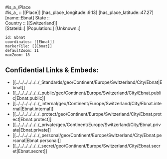 ﻿---
location: [47.27,9.13] 
mapzoom: [7,12] 
mapmarker: city 
type: City
tags:
- geo/City


SpocWebEntityId: 29961
isDeleted: false
confidential: public

---
#is_a_/Place  
#is_a_ :: [[Place]] 
[has_place_longitude::9.13] 
[has_place_latitude::47.27] 
[name::Ebnat] 
State ::  
Country :: [[Switzerland]]  
[StateId::] 
[Population::] 
[Unknown::] 


```leaflet
id: Ebnat
coordinates: [[Ebnat]] 
markerFile: [[Ebnat]] 
defaultZoom: 11 
maxZoom: 18
```


## Confidential Links & Embeds: 
- [[../../../../../../_Standards/geo/Continent/Europe/Switzerland/City/Ebnat|Ebnat]] 
- [[../../../../../../_public/geo/Continent/Europe/Switzerland/City/Ebnat.public|Ebnat.public]] 
- [[../../../../../../_internal/geo/Continent/Europe/Switzerland/City/Ebnat.internal|Ebnat.internal]] 
- [[../../../../../../_protect/geo/Continent/Europe/Switzerland/City/Ebnat.protect|Ebnat.protect]] 
- [[../../../../../../_private/geo/Continent/Europe/Switzerland/City/Ebnat.private|Ebnat.private]] 
- [[../../../../../../_personal/geo/Continent/Europe/Switzerland/City/Ebnat.personal|Ebnat.personal]] 
- [[../../../../../../_secret/geo/Continent/Europe/Switzerland/City/Ebnat.secret|Ebnat.secret]] 

